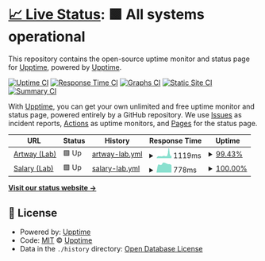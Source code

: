 # [📈 Live Status](https://demo.upptime.js.org): <!--live status--> **🟩 All systems operational**

This repository contains the open-source uptime monitor and status page for [Upptime](https://upptime.js.org), powered by [Upptime](https://github.com/upptime/upptime).

[![Uptime CI](https://github.com/AlexGeniusMan/upptime/workflows/Uptime%20CI/badge.svg)](https://github.com/AlexGeniusMan/upptime/actions?query=workflow%3A%22Uptime+CI%22)
[![Response Time CI](https://github.com/AlexGeniusMan/upptime/workflows/Response%20Time%20CI/badge.svg)](https://github.com/AlexGeniusMan/upptime/actions?query=workflow%3A%22Response+Time+CI%22)
[![Graphs CI](https://github.com/AlexGeniusMan/upptime/workflows/Graphs%20CI/badge.svg)](https://github.com/AlexGeniusMan/upptime/actions?query=workflow%3A%22Graphs+CI%22)
[![Static Site CI](https://github.com/AlexGeniusMan/upptime/workflows/Static%20Site%20CI/badge.svg)](https://github.com/AlexGeniusMan/upptime/actions?query=workflow%3A%22Static+Site+CI%22)
[![Summary CI](https://github.com/AlexGeniusMan/upptime/workflows/Summary%20CI/badge.svg)](https://github.com/AlexGeniusMan/upptime/actions?query=workflow%3A%22Summary+CI%22)

With [Upptime](https://upptime.js.org), you can get your own unlimited and free uptime monitor and status page, powered entirely by a GitHub repository. We use [Issues](https://github.com/upptime/upptime/issues) as incident reports, [Actions](https://github.com/AlexGeniusMan/upptime/actions) as uptime monitors, and [Pages](https://demo.upptime.js.org) for the status page.

<!--start: status pages-->
<!-- This summary is generated by Upptime (https://github.com/upptime/upptime) -->
<!-- Do not edit this manually, your changes will be overwritten -->
<!-- prettier-ignore -->
| URL | Status | History | Response Time | Uptime |
| --- | ------ | ------- | ------------- | ------ |
| <img alt="" src="https://favicons.githubusercontent.com/artway.rtuitlab.dev" height="13"> [Artway (Lab)](https://artway.rtuitlab.dev/) | 🟩 Up | [artway-lab.yml](https://github.com/AlexGeniusMan/upptime/commits/HEAD/history/artway-lab.yml) | <details><summary><img alt="Response time graph" src="./graphs/artway-lab/response-time-week.png" height="20"> 1119ms</summary><br><a href="https://demo.upptime.js.org/history/artway-lab"><img alt="Response time 870" src="https://img.shields.io/endpoint?url=https%3A%2F%2Fraw.githubusercontent.com%2FAlexGeniusMan%2Fupptime%2FHEAD%2Fapi%2Fartway-lab%2Fresponse-time.json"></a><br><a href="https://demo.upptime.js.org/history/artway-lab"><img alt="24-hour response time 884" src="https://img.shields.io/endpoint?url=https%3A%2F%2Fraw.githubusercontent.com%2FAlexGeniusMan%2Fupptime%2FHEAD%2Fapi%2Fartway-lab%2Fresponse-time-day.json"></a><br><a href="https://demo.upptime.js.org/history/artway-lab"><img alt="7-day response time 1119" src="https://img.shields.io/endpoint?url=https%3A%2F%2Fraw.githubusercontent.com%2FAlexGeniusMan%2Fupptime%2FHEAD%2Fapi%2Fartway-lab%2Fresponse-time-week.json"></a><br><a href="https://demo.upptime.js.org/history/artway-lab"><img alt="30-day response time 890" src="https://img.shields.io/endpoint?url=https%3A%2F%2Fraw.githubusercontent.com%2FAlexGeniusMan%2Fupptime%2FHEAD%2Fapi%2Fartway-lab%2Fresponse-time-month.json"></a><br><a href="https://demo.upptime.js.org/history/artway-lab"><img alt="1-year response time 870" src="https://img.shields.io/endpoint?url=https%3A%2F%2Fraw.githubusercontent.com%2FAlexGeniusMan%2Fupptime%2FHEAD%2Fapi%2Fartway-lab%2Fresponse-time-year.json"></a></details> | <details><summary><a href="https://demo.upptime.js.org/history/artway-lab">99.43%</a></summary><a href="https://demo.upptime.js.org/history/artway-lab"><img alt="All-time uptime 99.91%" src="https://img.shields.io/endpoint?url=https%3A%2F%2Fraw.githubusercontent.com%2FAlexGeniusMan%2Fupptime%2FHEAD%2Fapi%2Fartway-lab%2Fuptime.json"></a><br><a href="https://demo.upptime.js.org/history/artway-lab"><img alt="24-hour uptime 100.00%" src="https://img.shields.io/endpoint?url=https%3A%2F%2Fraw.githubusercontent.com%2FAlexGeniusMan%2Fupptime%2FHEAD%2Fapi%2Fartway-lab%2Fuptime-day.json"></a><br><a href="https://demo.upptime.js.org/history/artway-lab"><img alt="7-day uptime 99.43%" src="https://img.shields.io/endpoint?url=https%3A%2F%2Fraw.githubusercontent.com%2FAlexGeniusMan%2Fupptime%2FHEAD%2Fapi%2Fartway-lab%2Fuptime-week.json"></a><br><a href="https://demo.upptime.js.org/history/artway-lab"><img alt="30-day uptime 99.87%" src="https://img.shields.io/endpoint?url=https%3A%2F%2Fraw.githubusercontent.com%2FAlexGeniusMan%2Fupptime%2FHEAD%2Fapi%2Fartway-lab%2Fuptime-month.json"></a><br><a href="https://demo.upptime.js.org/history/artway-lab"><img alt="1-year uptime 99.91%" src="https://img.shields.io/endpoint?url=https%3A%2F%2Fraw.githubusercontent.com%2FAlexGeniusMan%2Fupptime%2FHEAD%2Fapi%2Fartway-lab%2Fuptime-year.json"></a></details>
| <img alt="" src="https://favicons.githubusercontent.com/salary.rtuitlab.dev" height="13"> [Salary (Lab)](https://salary.rtuitlab.dev/) | 🟩 Up | [salary-lab.yml](https://github.com/AlexGeniusMan/upptime/commits/HEAD/history/salary-lab.yml) | <details><summary><img alt="Response time graph" src="./graphs/salary-lab/response-time-week.png" height="20"> 778ms</summary><br><a href="https://demo.upptime.js.org/history/salary-lab"><img alt="Response time 767" src="https://img.shields.io/endpoint?url=https%3A%2F%2Fraw.githubusercontent.com%2FAlexGeniusMan%2Fupptime%2FHEAD%2Fapi%2Fsalary-lab%2Fresponse-time.json"></a><br><a href="https://demo.upptime.js.org/history/salary-lab"><img alt="24-hour response time 862" src="https://img.shields.io/endpoint?url=https%3A%2F%2Fraw.githubusercontent.com%2FAlexGeniusMan%2Fupptime%2FHEAD%2Fapi%2Fsalary-lab%2Fresponse-time-day.json"></a><br><a href="https://demo.upptime.js.org/history/salary-lab"><img alt="7-day response time 778" src="https://img.shields.io/endpoint?url=https%3A%2F%2Fraw.githubusercontent.com%2FAlexGeniusMan%2Fupptime%2FHEAD%2Fapi%2Fsalary-lab%2Fresponse-time-week.json"></a><br><a href="https://demo.upptime.js.org/history/salary-lab"><img alt="30-day response time 755" src="https://img.shields.io/endpoint?url=https%3A%2F%2Fraw.githubusercontent.com%2FAlexGeniusMan%2Fupptime%2FHEAD%2Fapi%2Fsalary-lab%2Fresponse-time-month.json"></a><br><a href="https://demo.upptime.js.org/history/salary-lab"><img alt="1-year response time 767" src="https://img.shields.io/endpoint?url=https%3A%2F%2Fraw.githubusercontent.com%2FAlexGeniusMan%2Fupptime%2FHEAD%2Fapi%2Fsalary-lab%2Fresponse-time-year.json"></a></details> | <details><summary><a href="https://demo.upptime.js.org/history/salary-lab">100.00%</a></summary><a href="https://demo.upptime.js.org/history/salary-lab"><img alt="All-time uptime 99.96%" src="https://img.shields.io/endpoint?url=https%3A%2F%2Fraw.githubusercontent.com%2FAlexGeniusMan%2Fupptime%2FHEAD%2Fapi%2Fsalary-lab%2Fuptime.json"></a><br><a href="https://demo.upptime.js.org/history/salary-lab"><img alt="24-hour uptime 100.00%" src="https://img.shields.io/endpoint?url=https%3A%2F%2Fraw.githubusercontent.com%2FAlexGeniusMan%2Fupptime%2FHEAD%2Fapi%2Fsalary-lab%2Fuptime-day.json"></a><br><a href="https://demo.upptime.js.org/history/salary-lab"><img alt="7-day uptime 100.00%" src="https://img.shields.io/endpoint?url=https%3A%2F%2Fraw.githubusercontent.com%2FAlexGeniusMan%2Fupptime%2FHEAD%2Fapi%2Fsalary-lab%2Fuptime-week.json"></a><br><a href="https://demo.upptime.js.org/history/salary-lab"><img alt="30-day uptime 100.00%" src="https://img.shields.io/endpoint?url=https%3A%2F%2Fraw.githubusercontent.com%2FAlexGeniusMan%2Fupptime%2FHEAD%2Fapi%2Fsalary-lab%2Fuptime-month.json"></a><br><a href="https://demo.upptime.js.org/history/salary-lab"><img alt="1-year uptime 99.96%" src="https://img.shields.io/endpoint?url=https%3A%2F%2Fraw.githubusercontent.com%2FAlexGeniusMan%2Fupptime%2FHEAD%2Fapi%2Fsalary-lab%2Fuptime-year.json"></a></details>

<!--end: status pages-->

[**Visit our status website →**](https://demo.upptime.js.org)

## 📄 License

- Powered by: [Upptime](https://github.com/upptime/upptime)
- Code: [MIT](./LICENSE) © [Upptime](https://upptime.js.org)
- Data in the `./history` directory: [Open Database License](https://opendatacommons.org/licenses/odbl/1-0/)
